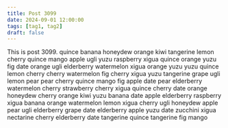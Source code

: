 ```yaml
---
title: Post 3099
date: 2024-09-01 12:00:00
tags: [tag1, tag2]
draft: false
---
```

This is post 3099.
quince
banana
honeydew
orange
kiwi
tangerine
lemon
cherry
quince
mango
apple
ugli
yuzu
raspberry
xigua
quince
orange
yuzu
fig
date
orange
ugli
elderberry
watermelon
xigua
orange
yuzu
yuzu
quince
lemon
cherry
cherry
watermelon
fig
cherry
xigua
yuzu
tangerine
grape
ugli
lemon
pear
pear
cherry
quince
mango
fig
apple
date
pear
elderberry
watermelon
cherry
strawberry
cherry
xigua
quince
cherry
date
orange
honeydew
cherry
orange
kiwi
yuzu
banana
date
apple
elderberry
raspberry
xigua
banana
orange
watermelon
lemon
xigua
cherry
ugli
honeydew
apple
pear
ugli
elderberry
grape
date
elderberry
apple
yuzu
date
zucchini
xigua
nectarine
cherry
elderberry
date
tangerine
quince
tangerine
fig
mango
